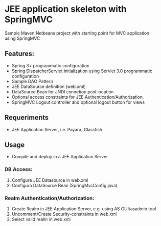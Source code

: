 JEE application skeleton with SpringMVC
==========

Sample Maven Netbeans project with starting point for MVC application using SpringMVC

Features:
-------------
- Spring 3+ programmatic configuration
- Spring DispatcherServlet initialization using Servlet 3.0 programmatic configuration
- Sample DAO Pattern
- JEE DataSource definition (web.xml)
- DataSource Bean for JNDI connetion pool location
- Optional access constraints for JEE Authentication/Authorization.
- SpringMVC Logout controller and optional logout button for views

## Requeriments

- JEE Application Server, i.e. Payara, Glassfish

## Usage
- Compile and deploy in a JEE Application Server

### DB Access:
1. Configure JEE Datasource in web.xml
2. Configura DataSource Bean (SpringMvcConfig.java)

### Realm Authentication/Authorization:
1. Create Realm in JEE Application Server, e.g. using AS GUI/asadmin tool
2. Uncomment/Create Security-constraints in web.xml
3. Select valid realm in web.xml